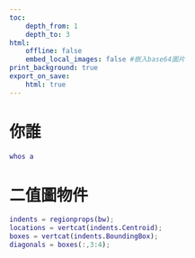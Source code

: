 ```yaml
---
toc:
    depth_from: 1
    depth_to: 3
html:
    offline: false
    embed_local_images: false #嵌入base64圖片
print_background: true
export_on_save:
    html: true
---
```


# 你誰 

```matlab 
whos a
```

# 二值圖物件

```matlab 
indents = regionprops(bw);
locations = vertcat(indents.Centroid); 
boxes = vertcat(indents.BoundingBox);
diagonals = boxes(:,3:4);
```